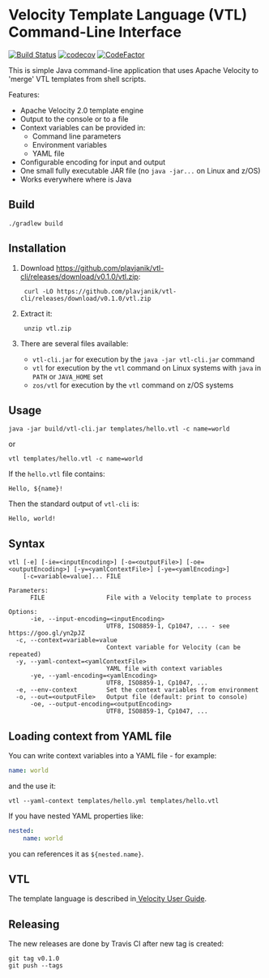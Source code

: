 # Velocity Template Language (VTL) Command-Line Interface

[![Build Status](https://travis-ci.com/plavjanik/vtl-cli.svg?branch=master)](https://travis-ci.com/plavjanik/vtl-cli)
[![codecov](https://codecov.io/gh/plavjanik/vtl-cli/branch/master/graph/badge.svg)](https://codecov.io/gh/plavjanik/vtl-cli)
[![CodeFactor](https://www.codefactor.io/repository/github/plavjanik/vtl-cli/badge)](https://www.codefactor.io/repository/github/plavjanik/vtl-cli)

This is simple Java command-line application that uses Apache Velocity to 'merge' VTL templates from shell scripts. 

Features:
- Apache Velocity 2.0 template engine
- Output to the console or to a file
- Context variables can be provided in:
  - Command line parameters
  - Environment variables
  - YAML file
- Configurable encoding for input and output
- One small fully executable JAR file (no `java -jar...` on Linux and z/OS)
- Works everywhere where is Java 

## Build

```
./gradlew build
```

## Installation

1. Download https://github.com/plavjanik/vtl-cli/releases/download/v0.1.0/vtl.zip:

        curl -LO https://github.com/plavjanik/vtl-cli/releases/download/v0.1.0/vtl.zip

2. Extract it:

        unzip vtl.zip

3. There are several files available:
    
    - `vtl-cli.jar` for execution by the `java -jar vtl-cli.jar` command
    - `vtl` for execution by the `vtl` command on Linux systems with `java` in `PATH` or `JAVA_HOME` set
    - `zos/vtl` for execution by the `vtl` command on z/OS systems

## Usage

```
java -jar build/vtl-cli.jar templates/hello.vtl -c name=world
```

or 

```
vtl templates/hello.vtl -c name=world
```

If the `hello.vtl` file contains:

    Hello, ${name}!

Then the standard output of `vtl-cli` is:

    Hello, world!

## Syntax

```
vtl [-e] [-ie=<inputEncoding>] [-o=<outputFile>] [-oe=<outputEncoding>] [-y=<yamlContextFile>] [-ye=<yamlEncoding>]
    [-c=variable=value]... FILE

Parameters:
      FILE                 File with a Velocity template to process

Options:
      -ie, --input-encoding=<inputEncoding>
                           UTF8, ISO8859-1, Cp1047, ... - see https://goo.gl/yn2pJZ
  -c, --context=variable=value
                           Context variable for Velocity (can be repeated)
  -y, --yaml-context=<yamlContextFile>
                           YAML file with context variables
      -ye, --yaml-encoding=<yamlEncoding>
                           UTF8, ISO8859-1, Cp1047, ...
  -e, --env-context        Set the context variables from environment
  -o, --out=<outputFile>   Output file (default: print to console)
      -oe, --output-encoding=<outputEncoding>
                           UTF8, ISO8859-1, Cp1047, ...
```

## Loading context from YAML file

You can write context variables into a YAML file - for example:

```yaml
name: world
```

and the use it:

```
vtl --yaml-context templates/hello.yml templates/hello.vtl
```

If you have nested YAML properties like:

```yaml
nested:
    name: world
```

you can references it as `${nested.name}`.

## VTL

The template language is described in[ Velocity User Guide](http://velocity.apache.org/engine/2.0/user-guide.html).

## Releasing

The new releases are done by Travis CI after new tag is created:

    git tag v0.1.0
    git push --tags

